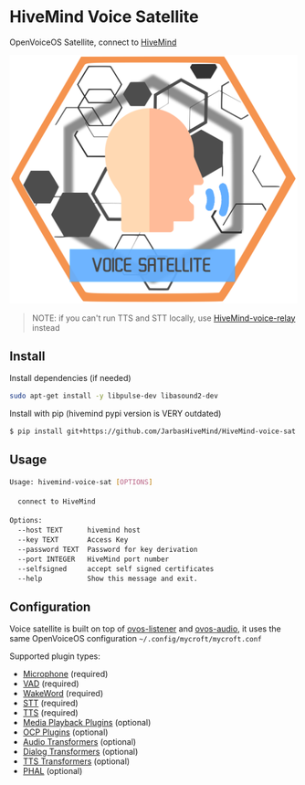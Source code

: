 # HiveMind Voice Satellite

OpenVoiceOS Satellite, connect to [HiveMind](https://github.com/JarbasHiveMind/HiveMind-core)

![](./voice_terminal.png)

> NOTE: if you can't run TTS and STT locally, use [HiveMind-voice-relay](https://github.com/JarbasHiveMind/HiveMind-voice-relay) instead

## Install

Install dependencies (if needed)

```bash
sudo apt-get install -y libpulse-dev libasound2-dev
```

Install with pip (hivemind pypi version is VERY outdated)

```bash
$ pip install git+https://github.com/JarbasHiveMind/HiveMind-voice-sat
```

## Usage

```bash
Usage: hivemind-voice-sat [OPTIONS]

  connect to HiveMind

Options:
  --host TEXT      hivemind host
  --key TEXT       Access Key
  --password TEXT  Password for key derivation
  --port INTEGER   HiveMind port number
  --selfsigned     accept self signed certificates
  --help           Show this message and exit.

```


## Configuration

Voice satellite is built on top of [ovos-listener](https://openvoiceos.github.io/ovos-technical-manual/speech_service/) and [ovos-audio](https://openvoiceos.github.io/ovos-technical-manual/audio_service/), it uses the same OpenVoiceOS configuration `~/.config/mycroft/mycroft.conf`

Supported plugin types:
- [Microphone](https://openvoiceos.github.io/ovos-technical-manual/mic_plugins/) (required)
- [VAD](https://openvoiceos.github.io/ovos-technical-manual/vad_plugins/) (required)
- [WakeWord](https://openvoiceos.github.io/ovos-technical-manual/ww_plugins/) (required)
- [STT](https://openvoiceos.github.io/ovos-technical-manual/stt_plugins/) (required)
- [TTS](https://openvoiceos.github.io/ovos-technical-manual/tts_plugins/) (required)
- [Media Playback Plugins](https://openvoiceos.github.io/ovos-technical-manual/media_plugins/) (optional)
- [OCP Plugins](https://openvoiceos.github.io/ovos-technical-manual/ocp_plugins/) (optional)
- [Audio Transformers](https://openvoiceos.github.io/ovos-technical-manual/transformer_plugins/) (optional)
- [Dialog Transformers](https://openvoiceos.github.io/ovos-technical-manual/transformer_plugins/) (optional)
- [TTS Transformers](https://openvoiceos.github.io/ovos-technical-manual/transformer_plugins/) (optional)
- [PHAL](https://openvoiceos.github.io/ovos-technical-manual/PHAL/) (optional)
